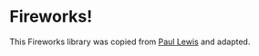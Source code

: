 # Fireworks!

This Fireworks library was copied from [Paul Lewis](https://github.com/paullewis/Fireworks) and adapted.
